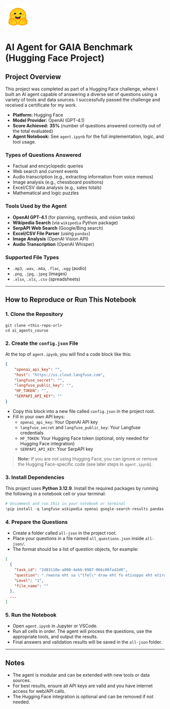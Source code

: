 [<img src="hf-logo.svg" alt="Hugging Face" width="80" style="vertical-align:middle;">](https://huggingface.co)

# AI Agent for GAIA Benchmark (Hugging Face Project)

## Project Overview

This project was completed as part of a Hugging Face challenge, where I built an AI agent capable of answering a diverse set of questions using a variety of tools and data sources. I successfully passed the challenge and received a certificate for my work.

- **Platform:** Hugging Face
- **Model Provider:** OpenAI (GPT-4.1)
- **Score Achieved:** **35%** (number of questions answered correctly out of the total evaluated)
- **Agent Notebook:** See `agent.ipynb` for the full implementation, logic, and tool usage.

### Types of Questions Answered
- Factual and encyclopedic queries
- Web search and current events
- Audio transcription (e.g., extracting information from voice memos)
- Image analysis (e.g., chessboard positions)
- Excel/CSV data analysis (e.g., sales totals)
- Mathematical and logic puzzles

### Tools Used by the Agent
- **OpenAI GPT-4.1** (for planning, synthesis, and vision tasks)
- **Wikipedia Search** (via `wikipedia` Python package)
- **SerpAPI Web Search** (Google/Bing search)
- **Excel/CSV File Parser** (using `pandas`)
- **Image Analysis** (OpenAI Vision API)
- **Audio Transcription** (OpenAI Whisper)

### Supported File Types
- `.mp3`, `.wav`, `.m4a`, `.flac`, `.ogg` (audio)
- `.png`, `.jpg`, `.jpeg` (images)
- `.xlsx`, `.xls`, `.csv` (spreadsheets)

---

## How to Reproduce or Run This Notebook

### 1. Clone the Repository

```
git clone <this-repo-url>
cd ai_agents_course
```

### 2. Create the `config.json` File

At the top of `agent.ipynb`, you will find a code block like this:

```json
{
    "openai_api_key": "",
    "host": "https://us.cloud.langfuse.com",
    "langfuse_secret": "",
    "langfuse_public_key": "",
    "HF_TOKEN": "",
    "SERPAPI_API_KEY": ""
}
```

- Copy this block into a new file called `config.json` in the project root.
- Fill in your own API keys:
  - `openai_api_key`: Your OpenAI API key
  - `langfuse_secret` and `langfuse_public_key`: Your Langfuse credentials
  - `HF_TOKEN`: Your Hugging Face token (optional, only needed for Hugging Face integration)
  - `SERPAPI_API_KEY`: Your SerpAPI key

> **Note:** If you are not using Hugging Face, you can ignore or remove the Hugging Face-specific code (see later steps in `agent.ipynb`).

### 3. Install Dependencies

This project uses **Python 3.12.9**. Install the required packages by running the following in a notebook cell or your terminal:

```python
# Uncomment and run this in your notebook or terminal
!pip install -q langfuse wikipedia openai google-search-results pandas openai-whisper ffmpeg-python openpyxl
```

### 4. Prepare the Questions

- Create a folder called `all-json` in the project root.
- Place your questions in a file named `all_questions.json` inside `all-json/`.
- The format should be a list of question objects, for example:

```json
[
  {
    "task_id": "2d83110e-a098-4ebb-9987-066c06fa42d0",
    "question": ".rewsna eht sa \"tfel\" drow eht fo etisoppo eht etirw ,ecnetnes siht dnatsrednu uoy fI",
    "Level": "1",
    "file_name": ""
  },
  ...
]
```

### 5. Run the Notebook

- Open `agent.ipynb` in Jupyter or VSCode.
- Run all cells in order. The agent will process the questions, use the appropriate tools, and output the results.
- Final answers and validation results will be saved in the `all-json` folder.

---

## Notes
- The agent is modular and can be extended with new tools or data sources.
- For best results, ensure all API keys are valid and you have internet access for web/API calls.
- The Hugging Face integration is optional and can be removed if not needed.
